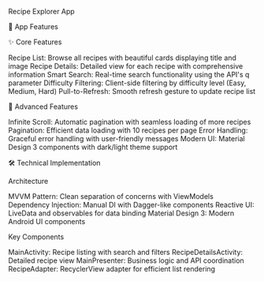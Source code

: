 Recipe Explorer App

📱 App Features

✨ Core Features

Recipe List: Browse all recipes with beautiful cards displaying title and image
Recipe Details: Detailed view for each recipe with comprehensive information
Smart Search: Real-time search functionality using the API's q parameter
Difficulty Filtering: Client-side filtering by difficulty level (Easy, Medium, Hard)
Pull-to-Refresh: Smooth refresh gesture to update recipe list

🚀 Advanced Features

Infinite Scroll: Automatic pagination with seamless loading of more recipes
Pagination: Efficient data loading with 10 recipes per page
Error Handling: Graceful error handling with user-friendly messages
Modern UI: Material Design 3 components with dark/light theme support

🛠 Technical Implementation

Architecture

MVVM Pattern: Clean separation of concerns with ViewModels
Dependency Injection: Manual DI with Dagger-like components
Reactive UI: LiveData and observables for data binding
Material Design 3: Modern Android UI components

Key Components

MainActivity: Recipe listing with search and filters
RecipeDetailsActivity: Detailed recipe view
MainPresenter: Business logic and API coordination
RecipeAdapter: RecyclerView adapter for efficient list rendering
